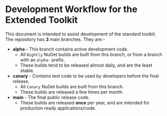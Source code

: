 # Development Workflow for the Extended Toolkit

This document is intended to assist development of the standard toolkit. The repository has **3** main branches. They are:-

* **alpha** - This branch contains active development code.
	- All `Nightly` NuGet builds are built from this branch, or from a branch with an `alpha-` prefix.
	- These builds tend to be released almost daily, and are the least stable.
* **canary** - Contains test code to be used by developers before the final release.
	- All `Canary` NuGet builds are built from this branch. 
	- These builds are released a few times per month.
* **main** - The final public release code. 
	- These builds are released **once** per year, and are intended for production ready applications/code.